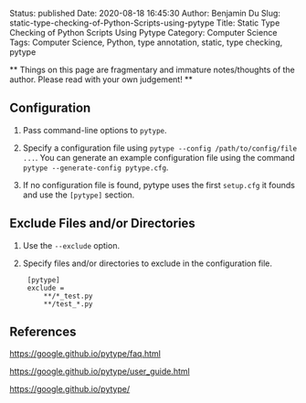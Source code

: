 Status: published
Date: 2020-08-18 16:45:30
Author: Benjamin Du
Slug: static-type-checking-of-Python-Scripts-using-pytype
Title: Static Type Checking of Python Scripts Using Pytype
Category: Computer Science
Tags: Computer Science, Python, type annotation, static, type checking, pytype

**
Things on this page are fragmentary and immature notes/thoughts of the author.
Please read with your own judgement!
**

## Configuration 

1. Pass command-line options to `pytype`. 

2. Specify a configuration file using `pytype --config /path/to/config/file ...`.
    You can generate an example configuration file 
    using the command `pytype --generate-config pytype.cfg`.

3. If no configuration file is found,
    pytype uses the first `setup.cfg` it founds 
    and use the `[pytype]` section. 

## Exclude Files and/or Directories

1. Use the `--exclude` option. 

2. Specify files and/or directories to exclude in the configuration file. 

        [pytype]
        exclude = 
            **/*_test.py 
            **/test_*.py 

## References 

https://google.github.io/pytype/faq.html

https://google.github.io/pytype/user_guide.html

https://google.github.io/pytype/